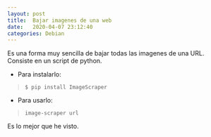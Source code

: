 ```yaml
---
layout: post
title:  Bajar imagenes de una web
date:   2020-04-07 23:12:40
categories: Debian
---
```

Es una forma muy sencilla de bajar todas las imagenes de una URL. Consiste en un script de python.

- Para instalarlo:
>`$ pip install ImageScraper`
- Para usarlo:
> `image-scraper url`

Es lo mejor que he visto.
